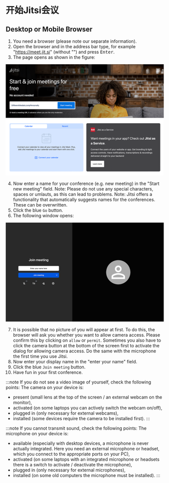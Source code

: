 # 开始Jitsi会议

## Desktop or Mobile Browser

1. You need a browser (please note our separate information).
2. Open the browser and in the address bar type, for example "https://meet.jit.si" (without "") and press <kbd>Enter</kbd>.
3. The page opens as shown in the figure:

![screenshot 1](../assets/user_guide_start_meeting.png "screenshot 1")

4. Now enter a name for your conference (e.g. new meeting) in the "Start new meeting" field.
Note: Please do not use any special characters, spaces or umlauts, as this can lead to problems.
Note: Jitsi offers a functionality that automatically suggests names for the conferences. These can be overwritten.
5. Click the blue `Go` button.
6. The following window opens:

![screenshot 2](../assets/user_guide_join_meeting.png "screenshot 2")

7. It is possible that no picture of you will appear at first. To do this, the browser will ask you whether you want to allow camera access. Please confirm this by clicking on `allow` or `permit`. Sometimes you also have to click the camera button at the bottom of the screen first to activate the dialog for allowing camera access. Do the same with the microphone the first time you use Jitsi.
8. Now enter your display name in the "enter your name" field.
9. Click the blue `Join meeting` button.
10. Have fun in your first conference.

:::note
If you do not see a video image of yourself, check the following points:
The camera on your device is:
- present (small lens at the top of the screen / an external webcam on the monitor),
- activated (on some laptops you can actively switch the webcam on/off),
- plugged in (only necessary for external webcams),
- installed (some devices require the camera to be installed first).
:::

:::note
If you cannot transmit sound, check the following points:
The microphone on your device is:
- available (especially with desktop devices, a microphone is never actually integrated. Here you need an external microphone or headset, which you connect to the appropriate ports on your PC),
- activated (on some laptops with an integrated microphone or headsets there is a switch to activate / deactivate the microphone),
- plugged in (only necessary for external microphones),
- installed (on some old computers the microphone must be installed).
:::
